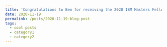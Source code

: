 ```yaml
---
title: 'Congratulations to Ben for receiving the 2020 IBM Masters Fellowship Award!'
date: 2020-11-19
permalink: /posts/2020-11-19-blog-post
tags:
  - cool posts
  - category1
  - category2
---
```




